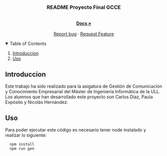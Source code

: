 <br />
<p align="center">

  <h3 align="center">README Proyecto Final GCCE </h3>

  <p align="center">
    <br />
    <a href="https://github.com/PaulaExposito/GCCE"><strong>Docs »</strong></a>
    <br />
    <br />
    <a href="https://github.com/PaulaExposito/GCCE/issues">Report bug</a>
    ·
    <a href="https://github.com/PaulaExposito/GCCE/issues">Request Feature</a>
  </p>
</p>



<!-- TABLE OF CONTENTS -->
<details open="open">
  <summary>Table of Contents</summary>
  <ol>
    <li><a href="#introduccion">Introduccion</a></li>
    <li><a href="#uso">Uso</a></li>
</details>

  ## Introduccion
  Este trabajo ha sido realizado para la asigatura de Gestión de Comunicación y Conocimiento Empresarial del Máster de Ingeniería Informática de la ULL. Los alumnos que han desarrollado este proyecto son Carlos Díaz, Paula Expósito y Nicolás Hernández.
  
  ## Uso
  Para poder ejecutar este código es necesario tener node instalado y realizar lo siguiente:
  ```
    npm install
    npm run gen
  ```
